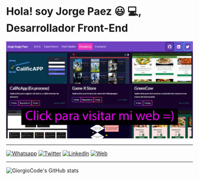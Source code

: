 # Hola! soy Jorge Paez :smiley: :computer:, Desarrollador Front-End

[![Mi web](portfolio.jpg)](https://jorgepaez.vercel.app)

---

[![Whatsapp](https://img.icons8.com/color/96/null/whatsapp--v1.png)](https://api.whatsapp.com/send?phone=5492932540493&text=Me%20interesa%20contactarte%20para...)
[![Twitter](https://img.icons8.com/color/96/null/twitter--v1.png)](https://twitter.com/Giorgio_Code)
[![LinkedIn](https://img.icons8.com/color/96/null/linkedin-circled--v1.png)](https://www.linkedin.com/in/jorge-angel-paez/)
[![Web](https://img.icons8.com/fluency/96/null/internet.png)](https://jorgepaez.vercel.app/)

---

![GiorgioCode's GitHub stats](https://github-readme-stats.vercel.app/api?username=GiorgioCode&count_private=true&show_icons=true&theme=synthwave)
